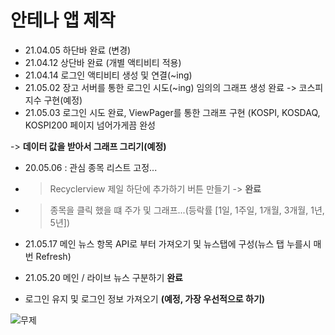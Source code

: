 
# 안테나 앱 제작
- 21.04.05 하단바 완료 (변경)
- 21.04.12 상단바 완료 (개별 액티비티 적용)
- 21.04.14 로그인 액티비티 생성 및 연결(~ing)
- 21.05.02 장고 서버를 통한 로그인 시도(~ing)
 임의의 그래프 생성 완료 -> 코스피 지수 구현(예정)
- 21.05.03 로그인 시도 완료, ViewPager를 통한 그래프 구현
 (KOSPI, KOSDAQ, KOSPI200 페이지 넘어가게끔 완성 
 
 -> __데이터 값을 받아서 그래프 그리기(예정)__
 
 - 20.05.06 : 관심 종목 리스트 고정...
 - > Recyclerview 제일 하단에 추가하기 버튼 만들기 -> **완료**
 - > 종목을 클릭 했을 떄 주가 및 그래프...(등락률 [1일, 1주일, 1개월, 3개월, 1년, 5년])

- 21.05.17 메인 뉴스 항목 API로 부터 가져오기 및 뉴스탭에 구성(뉴스 탭 누를시 매번 Refresh)
- 21.05.20 메인 / 라이브 뉴스 구분하기 **완료**
- 로그인 유지 및 로그인 정보 가져오기 **(예정, 가장 우선적으로 하기)**

![무제](https://user-images.githubusercontent.com/70618223/118928712-9282de00-b97e-11eb-98cb-e5562133ca48.png)





